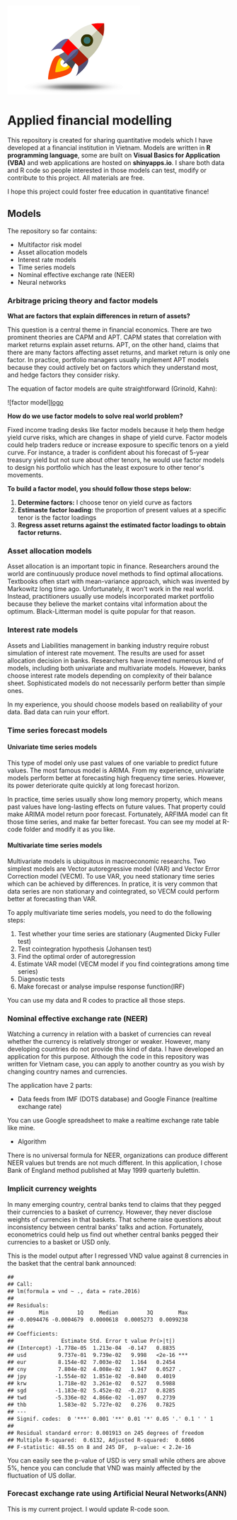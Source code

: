 ![logo](Image/rocket.png)

# Applied financial modelling

This repository is created for sharing quantitative models which I have developed at a financial institution in Vietnam. Models are written in **R programming language**, some are built on **Visual Basics for Application (VBA)** and web applications are hosted on **shinyapps.io**. I share both data and R code so people interested in those models can test, modify or contribute to this project. All materials are free.

I hope this project could foster free education in quantitative finance!

## Models
The repository so far contains:
- Multifactor risk model
- Asset allocation models
- Interest rate models
- Time series models
- Nominal effective exchange rate (NEER)
- Neural networks

### Arbitrage pricing theory and factor models

**What are factors that explain differences in return of assets?**

This question is a central theme in financial economics. There are two prominent theories are CAPM and APT. CAPM states that correlation with market returns explain asset returns. APT, on the other hand, claims that there are many factors affecting asset returns, and market return is only one factor. In practice, portfolio managers usually implement APT models because they could actively bet on factors which they understand most, and hedge factors they consider risky.

The equation of factor models are quite straightforward (Grinold, Kahn):

![factor model][logo](Image/factor_model.png)

**How do we use factor models to solve real world problem?**

Fixed income trading desks like factor models because it help them hedge yield curve risks, which are changes in shape of yield curve. Factor models could help traders reduce or increase exposure to specific tenors on a yield curve. For instance, a trader is confident about his forecast of 5-year treasury yield but not sure about other tenors, he would use factor models to design his portfolio which has the least exposure to other tenor's movements.

**To build a factor model, you should follow those steps below:**

1. __Determine factors:__ I choose tenor on yield curve as factors 
2. __Estimaste factor loading:__ the proportion of present values at a specific tenor is the factor loadings
3. __Regress asset returns against the estimated factor loadings to obtain factor returns.__

### Asset allocation models

Asset allocation is an important topic in finance. Researchers around the world are continuously produce novel methods to find optimal allocations. Textbooks often start with mean-variance approach, which was invented by Markowitz long time ago. Unfortunately, it won't work in the real world. Instead, practitioners usually use models incorporated market portfolio because they believe the market contains vital information about the optimum. Black-Litterman model is quite popular for that reason.

### Interest rate models

Assets and Liabilities management in banking industry require robust simulation of interest rate movement. The results are used for asset allocation decision in banks. Researchers have invented numerous kind of models, including both univariate and multivariate models. However, banks choose interest rate models depending on complexity of their balance sheet. Sophisticated models do not necessarily perform better than simple ones.

In my experience, you should choose models based on realiability of your data. Bad data can ruin your effort.

### Time series forecast models

#### Univariate time series models

This type of model only use past values of one variable to predict future values. The most famous model is ARIMA. From my experience, univariate models perform better at forecasting high frequency time series. However, its power deteriorate quite quickly at long forecast horizon.

In practice, time series usually show long memory property, which means past values have long-lasting effects on future values. That property could make ARIMA model return poor forecast. Fortunately, ARFIMA model can fit those time series, and make far better forecast. You can see my model at R-code folder and modify it as you like.


#### Multivariate time series models

Multivariate models is ubiquitous in macroeconomic researchs. Two simplest models are Vector autoregressive model (VAR) and Vector Error Correction model (VECM). To use VAR, you need stationary time series which can be achieved by differences. In pratice, it is very common that data series are non stationary and cointegrated, so VECM could perform better at forecasting than VAR.

To apply multivariate time series models, you need to do the following steps:

1. Test whether your time series are stationary (Augmented Dicky Fuller test)
2. Test cointegration hypothesis (Johansen test)
3. Find the optimal order of autoregression
4. Estimate VAR model (VECM model if you find cointegrations among time series)
5. Diagnostic tests
6. Make forecast or analyse impulse response function(IRF)

You can use my data and R codes to practice all those steps.

### Nominal effective exchange rate (NEER)

Watching a currency in relation with a basket of currencies can reveal whether the currency is relatively stronger or weaker. However, many developing countries do not provide this kind of data. I have developed an application for this purpose. Although the code in this repository was written for Vietnam case, you can apply to another country as you wish by changing country names and currencies.

The application have 2 parts:
* Data feeds from IMF (DOTS database) and Google Finance (realtime exchange rate)

You can use Google spreadsheet to make a realtime exchange rate table like mine.

* Algorithm

There is no universal formula for NEER, organizations can produce different NEER values but trends are not much different. In this application, I chose Bank of England method published at May 1999 quarterly bulettin.

### Implicit currency weights

In many emerging country, central banks tend to claims that they pegged their currencies to a basket of currency. However, they never disclose weights of currencies in that baskets. That scheme raise questions about inconsistency between central banks' talks and action. Fortunately, econometrics could help us find out whether central banks pegged their currencies to a basket or USD only.

This is the model output after I regressed VND value against 8 currencies in the basket that the central bank announced:

    ## 
    ## Call:
    ## lm(formula = vnd ~ ., data = rate.2016)
    ## 
    ## Residuals:
    ##        Min         1Q     Median         3Q        Max 
    ## -0.0094476 -0.0004679  0.0000618  0.0005273  0.0099238 
    ## 
    ## Coefficients:
    ##               Estimate Std. Error t value Pr(>|t|)    
    ## (Intercept) -1.778e-05  1.213e-04  -0.147   0.8835    
    ## usd          9.737e-01  9.739e-02   9.998   <2e-16 ***
    ## eur          8.154e-02  7.003e-02   1.164   0.2454    
    ## cny          7.804e-02  4.008e-02   1.947   0.0527 .  
    ## jpy         -1.554e-02  1.851e-02  -0.840   0.4019    
    ## krw          1.718e-02  3.261e-02   0.527   0.5988    
    ## sgd         -1.183e-02  5.452e-02  -0.217   0.8285    
    ## twd         -5.336e-02  4.866e-02  -1.097   0.2739    
    ## thb          1.583e-02  5.727e-02   0.276   0.7825    
    ## ---
    ## Signif. codes:  0 '***' 0.001 '**' 0.01 '*' 0.05 '.' 0.1 ' ' 1
    ## 
    ## Residual standard error: 0.001913 on 245 degrees of freedom
    ## Multiple R-squared:  0.6132, Adjusted R-squared:  0.6006 
    ## F-statistic: 48.55 on 8 and 245 DF,  p-value: < 2.2e-16

You can easily see the p-value of USD is very small while others are above 5%, hence you can conclude that VND was mainly affected by the fluctuation of US dollar.

### Forecast exchange rate using Artificial Neural Networks(ANN)

This is my current project. I would update R-code soon.



